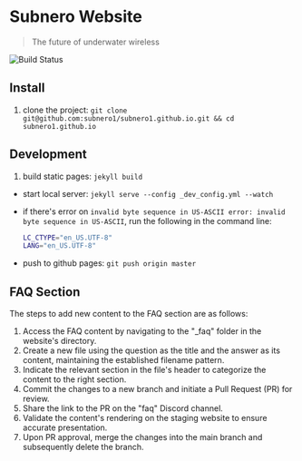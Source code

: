 # Subnero Website

> The future of underwater wireless

![Build Status](https://github.com/subnero1/subnero1.github.io/actions/workflows/broken-links.yml/badge.svg)

## Install

1. clone the project: `git clone git@github.com:subnero1/subnero1.github.io.git && cd subnero1.github.io`

## Development

1. build static pages: `jekyll build`
- start local
server: `jekyll serve --config _dev_config.yml --watch`

- if there's error on `invalid byte sequence in US-ASCII
error: invalid byte sequence in US-ASCII`, run the following in the command line:

  ```sh
  LC_CTYPE="en_US.UTF-8"
  LANG="en_US.UTF-8"
  ```
- push to github pages: `git push origin master`

## FAQ Section
The steps to add new content to the FAQ section are as follows:

1. Access the FAQ content by navigating to the "_faq" folder in the website's directory.
2. Create a new file using the question as the title and the answer as its content, maintaining the established filename pattern.
3. Indicate the relevant section in the file's header to categorize the content to the right section.
4. Commit the changes to a new branch and initiate a Pull Request (PR) for review.
5. Share the link to the PR on the "faq" Discord channel.
6. Validate the content's rendering on the staging website to ensure accurate presentation.
7. Upon PR approval, merge the changes into the main branch and subsequently delete the branch.
